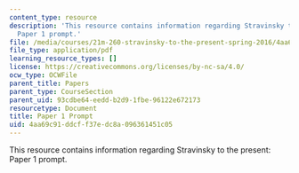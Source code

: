 ```yaml
---
content_type: resource
description: 'This resource contains information regarding Stravinsky to the present:
  Paper 1 prompt.'
file: /media/courses/21m-260-stravinsky-to-the-present-spring-2016/4aa69c91ddcff37edc8a096361451c05_MIT21M_260S16_AssnPaper1.pdf
file_type: application/pdf
learning_resource_types: []
license: https://creativecommons.org/licenses/by-nc-sa/4.0/
ocw_type: OCWFile
parent_title: Papers
parent_type: CourseSection
parent_uid: 93cdbe64-eedd-b2d9-1fbe-96122e672173
resourcetype: Document
title: Paper 1 Prompt
uid: 4aa69c91-ddcf-f37e-dc8a-096361451c05
---
```

This resource contains information regarding Stravinsky to the present: Paper 1 prompt.